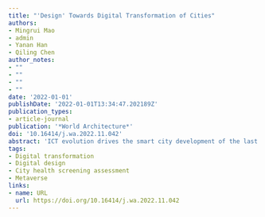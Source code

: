 ```yaml
---
title: "'Design' Towards Digital Transformation of Cities"
authors:
- Mingrui Mao
- admin
- Yanan Han
- Qiling Chen
author_notes:
- ""
- ""
- ""
- ""
date: '2022-01-01'
publishDate: '2022-01-01T13:34:47.202189Z'
publication_types:
- article-journal
publication: '*World Architecture*'
doi: '10.16414/j.wa.2022.11.042'
abstract: 'ICT evolution drives the smart city development of the last decade and raises many critical questions. The new wave of smart city initiatives, conceptualised as "digital transformation", emphasises the human-centeredness and holistic value of urban complex system. This imposes requirements for the engagement of "design" and creates opportunities for the technological development of "design" in cities. The shift in technology for design prompts researchers and practitioners to rethink the "values of design", the "logic of design", and the "technological basis of design". Based on the three dimensions, the author’s team conducted a series of practices in Shuangjing Street, Beijing, as an exploration of what is "design" in the context of digital transformation.'
tags:
- Digital transformation
- Digital design
- City health screening assessment
- Metaverse
links:
- name: URL
  url: https://doi.org/10.16414/j.wa.2022.11.042
---
```

